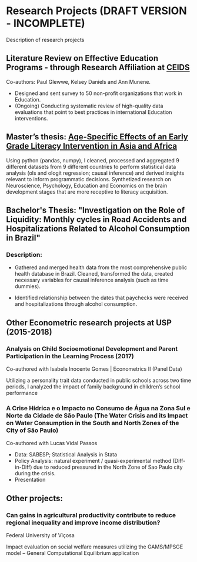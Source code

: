 # Research Projects (DRAFT VERSION - INCOMPLETE)
Description of research projects

## Literature Review on Effective Education Programs - through Research Affiliation at [CEIDS](https://kellogg.nd.edu/ceids-notre-dame) 
Co-authors: Paul Glewwe, Kelsey Daniels and Ann Munene.

- Designed and sent survey to 50 non-profit organizations that work in Education.
- (Ongoing) Conducting systematic review of high-quality data evaluations that point to best practices in international Education interventions.

## Master’s thesis: [Age-Specific Effects of an Early Grade Literacy Intervention in Asia and Africa](https://tigerprints.clemson.edu/all_theses/3724/)

Using python (pandas, numpy), I cleaned, processed and aggregated 9
different datasets from 9 different countries to perform statistical data
analysis (ols and ologit regression; causal inference) and derived
insights relevant to inform programmatic decisions.
Synthetized research on Neuroscience, Psychology, Education and
Economics on the brain development stages that are more receptive to
literacy acquisition.

## Bachelor's Thesis: "Investigation on the Role of Liquidity: Monthly cycles in Road Accidents and Hospitalizations Related to Alcohol Consumption in Brazil"

### Description:
- Gathered and merged health data from the most comprehensive public
health database in Brazil. Cleaned, transformed the data, created
necessary variables for causal inference analysis (such as time
dummies).

- Identified relationship between the dates that paychecks were received
and hospitalizations through alcohol consumption.


## Other Econometric research projects at USP (2015-2018)
### Analysis on Child Socioemotional Development and Parent Participation in the Learning Process (2017)
Co-authored with Isabela Inocente Gomes | Econometrics II (Panel Data)

Utilizing a personality trait data conducted in public schools across two time periods, I analyzed the impact of family background in children’s school performance

### A Crise Hídrica e o Impacto no Consumo de Água na Zona Sul e  Norte da Cidade de São Paulo (The Water Crisis and its Impact on Water Consumption in the South and North Zones of the City of São Paulo)
Co-authored with Lucas Vidal Passos

- Data: SABESP; Statistical Analysis in Stata
- Policy Analysis: natural experiment / quasi-experimental method (Diff-in-Diff) due to reduced pressured in the North Zone of Sao Paulo city during the crisis.
- Presentation 

## Other projects:

### Can gains in agricultural productivity contribute to reduce regional inequality and improve income distribution?

Federal University of Viçosa

Impact evaluation on social welfare measures utilizing the GAMS/MPSGE model – General Computational Equilibrium application


